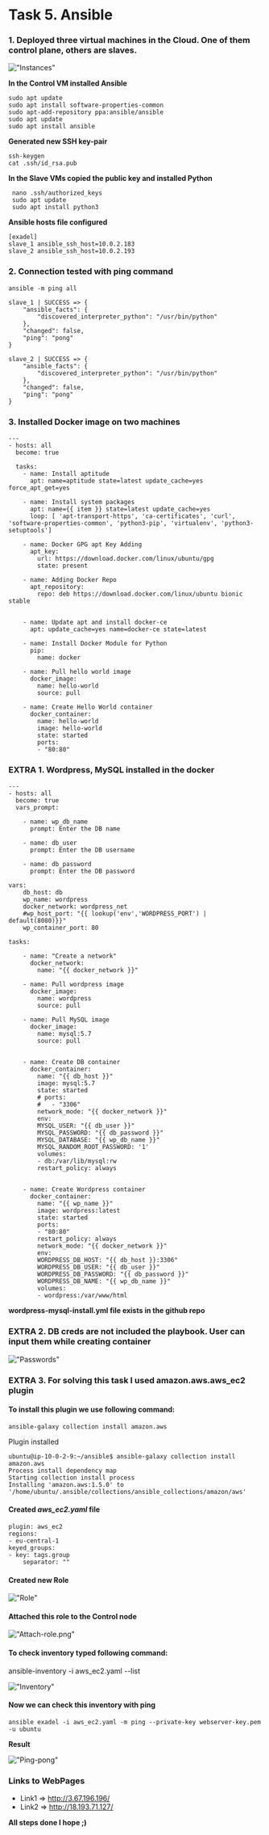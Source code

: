 # Task 5. Ansible

### 1. Deployed three virtual machines in the Cloud. One of them control plane, others are slaves.

!["Instances"](img/instances.png)


**In the Control VM installed Ansible**

    sudo apt update
    sudo apt install software-properties-common
    sudo apt-add-repository ppa:ansible/ansible
    sudo apt update
    sudo apt install ansible

**Generated new SSH key-pair**

    ssh-keygen 
    cat .ssh/id_rsa.pub

**In the Slave VMs copied the public key and installed Python**

     nano .ssh/authorized_keys
     sudo apt update
     sudo apt install python3

**Ansible hosts file configured**

    [exadel]
    slave_1 ansible_ssh_host=10.0.2.183
    slave_2 ansible_ssh_host=10.0.2.193


### 2. Connection tested with ping command

    ansible -m ping all

    slave_1 | SUCCESS => {
        "ansible_facts": {
            "discovered_interpreter_python": "/usr/bin/python"
        },
        "changed": false,
        "ping": "pong"
    }

    slave_2 | SUCCESS => {
        "ansible_facts": {
            "discovered_interpreter_python": "/usr/bin/python"
        },
        "changed": false,
        "ping": "pong"
    }


### 3. Installed Docker image on two machines

    ---
    - hosts: all
      become: true
  
      tasks:
        - name: Install aptitude
          apt: name=aptitude state=latest update_cache=yes force_apt_get=yes

        - name: Install system packages
          apt: name={{ item }} state=latest update_cache=yes
          loop: [ 'apt-transport-https', 'ca-certificates', 'curl', 'software-properties-common', 'python3-pip', 'virtualenv', 'python3-setuptools']
 
        - name: Docker GPG apt Key Adding
          apt_key:
            url: https://download.docker.com/linux/ubuntu/gpg
            state: present

        - name: Adding Docker Repo
          apt_repository:
            repo: deb https://download.docker.com/linux/ubuntu bionic stable


        - name: Update apt and install docker-ce
          apt: update_cache=yes name=docker-ce state=latest

        - name: Install Docker Module for Python
          pip:
            name: docker

        - name: Pull hello world image
          docker_image:
            name: hello-world
            source: pull

        - name: Create Hello World container
          docker_container:
            name: hello-world
            image: hello-world
            state: started
            ports:
            - "80:80" 

### EXTRA 1. Wordpress, MySQL installed in the docker

    ---
    - hosts: all
      become: true
      vars_prompt:

        - name: wp_db_name
          prompt: Enter the DB name

        - name: db_user
          prompt: Enter the DB username
        
        - name: db_password
          prompt: Enter the DB password

    vars:
        db_host: db
        wp_name: wordpress
        docker_network: wordpress_net
        #wp_host_port: "{{ lookup('env','WORDPRESS_PORT') | default(8080)}}"
        wp_container_port: 80
    
    tasks:
    
        - name: "Create a network"
          docker_network:
            name: "{{ docker_network }}"

        - name: Pull wordpress image
          docker_image:
            name: wordpress
            source: pull

        - name: Pull MySQL image
          docker_image:
            name: mysql:5.7
            source: pull    


        - name: Create DB container
          docker_container:
            name: "{{ db_host }}"
            image: mysql:5.7
            state: started
            # ports:
            #   - "3306"
            network_mode: "{{ docker_network }}"
            env:
            MYSQL_USER: "{{ db_user }}"
            MYSQL_PASSWORD: "{{ db_password }}"
            MYSQL_DATABASE: "{{ wp_db_name }}"
            MYSQL_RANDOM_ROOT_PASSWORD: '1'
            volumes:
            - db:/var/lib/mysql:rw
            restart_policy: always


        - name: Create Wordpress container
          docker_container:
            name: "{{ wp_name }}"
            image: wordpress:latest
            state: started
            ports:
            - "80:80" 
            restart_policy: always
            network_mode: "{{ docker_network }}"
            env:
            WORDPRESS_DB_HOST: "{{ db_host }}:3306"
            WORDPRESS_DB_USER: "{{ db_user }}"
            WORDPRESS_DB_PASSWORD: "{{ db_password }}"
            WORDPRESS_DB_NAME: "{{ wp_db_name }}"
            volumes:
            - wordpress:/var/www/html


**wordpress-mysql-install.yml file exists in the github repo**


### EXTRA 2. DB creds are not included the playbook. User can input them while creating container

!["Passwords"](img/vars_prompt.png)



### EXTRA 3. For solving this task I used amazon.aws.aws_ec2 plugin

#### To install this plugin we use following command:

    ansible-galaxy collection install amazon.aws
Plugin installed

    ubuntu@ip-10-0-2-9:~/ansible$ ansible-galaxy collection install amazon.aws
    Process install dependency map
    Starting collection install process
    Installing 'amazon.aws:1.5.0' to '/home/ubuntu/.ansible/collections/ansible_collections/amazon/aws'

#### Created *aws_ec2.yaml* file

    plugin: aws_ec2
    regions:
    - eu-central-1
    keyed_groups:
    - key: tags.group
        separator: ""

#### Created new Role

!["Role"](img/Role.png)

#### Attached this role to the Control node

!["Attach-role.png"](img/Attach-role.png)

#### To check inventory typed following command:

ansible-inventory -i aws_ec2.yaml --list

!["Inventory"](img/exadel.png)

#### Now we can check this inventory with ping

    ansible exadel -i aws_ec2.yaml -m ping --private-key webserver-key.pem -u ubuntu

**Result**

 !["Ping-pong"](img/ping-pong.png)


 ### Links to WebPages

 * Link1 => http://3.67.196.196/    
 * Link2 => http://18.193.71.127/


 **All steps done I hope ;)**